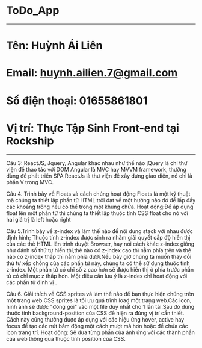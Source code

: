 # ToDo_App
--------------------
# Tên: Huỳnh Ái Liên
# Email: huynh.ailien.7@gmail.com
# Số điện thoại: 01655861801
# Vị trí: Thực Tập Sinh Front-end tại Rockship
-------------------
Câu 3: ReactJS, Jquery, Angular khác nhau như thế nào
jQuery là chỉ thư viện để thao tác với DOM
Angular là MVC hay MVVM framework, thường dùng để phát triển SPA 
ReactJs là thư viện để xây dựng giao diện, nó chỉ là phần V trong MVC.

Câu 4. Trình bày về Floats và cách chúng hoạt động
Floats là một kỹ thuật mà chúng ta thiết lập phần tử HTML trôi dạt về một hướng nào đó để lấp đầy các khoảng trống nếu có thể trong một khung chứa.
Hoạt động:Để áp dụng float lên một phần tử thì chúng ta thiết lập thuộc tính CSS float cho nó với hai giá trị là left hoặc right

Câu 5.Trình bày về z-index và làm thế nào để nội dung stack với nhau được định hình;
Thuộc tính z-index được sinh ra nhằm giải quyết cấp độ hiển thị của các thẻ HTML lên trình duyệt Browser, hay nói cách
khác z-index giống như đánh số thứ tự hiển thị,thẻ nào có z-index cao thì nằm phía trên và thẻ nào có z-index thấp thì nằm phía dưới.Nếu bây giờ chúng ta muốn thay đổi thứ tự xếp chồng của các phần tử này, chúng ta có thể sử dụng thuộc tính z-index. Một phần tử có chỉ số z cao hơn sẽ được hiển thị ở phía trước phần tử có chỉ mục z thấp hơn. Một điều cần lưu ý là z-index chỉ hoạt động với các phần tử định vị .

Câu 6. Giải thích về CSS sprites và làm thế nào để bạn thực hiện chúng trên một trang web
CSS sprites là tối ưu quá trình load một trang web.Các icon, hình ảnh sẽ được "đóng gói" vào một file duy nhất cho 1 lần tải.Sau đó dùng thuộc tính background-position của CSS để hiện ra đúng vị trí cần thiết. Cách này cũng thường được áp dụng với các hiệu ứng hover, active hay focus để tạo các nút bấm động một cách mượt mà hơn hoặc để chứa các icon trang trí. 
Hoạt động: Sẽ đưa từng phần của ảnh ứng với các thành phần của web thông qua thuộc tính position của CSS.

